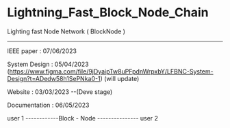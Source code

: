 # Lightning_Fast_Block_Node_Chain
 Lighting fast Node Network ( BlockNode )
 
_____________________________________


IEEE paper : 07/06/2023

System Design :  05/04/2023  (https://www.figma.com/file/9jDyaipTw8uPFpdnWrpxbY/LFBNC-System-Design?t=ADedw58h1SePNka0-1)  (will update)
  

Website : 03/03/2023 --(Deve stage)

Documentation : 06/05/2023






user 1 ------------Block - Node --------------- user 2
 



